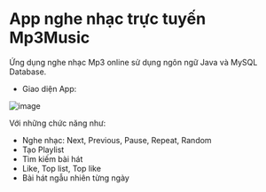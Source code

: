 # App nghe nhạc trực tuyến Mp3Music
Ứng dụng nghe nhạc Mp3 online sử dụng ngôn ngữ Java và MySQL Database.
* Giao diện App:

![image](https://user-images.githubusercontent.com/63765377/172168243-cad635a6-d22d-42aa-b6db-168d4470f991.png)

Với những chức năng như:
* Nghe nhạc: Next, Previous, Pause, Repeat, Random
* Tạo Playlist
* Tìm kiếm bài hát
* Like, Top list, Top like
* Bài hát ngẫu nhiên từng ngày
